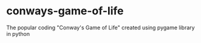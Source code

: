 # conways-game-of-life
The popular coding "Conway's Game of Life" created using pygame library in python
